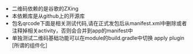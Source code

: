 * 二维码依赖的是谷歌的ZXing
* 本依赖库是从github上的开源库
* 包名qrcode下面是相关测试代码,请在正式发包后从manifest.xml中删除或者注释掉相关activity，否则会合并到app的manifest中
* 单独测试二维码基础功能可以在module的build.gradle中切换 apply plugin [所谓的组件化］